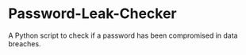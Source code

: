 # Password-Leak-Checker
A Python script to check if a password has been compromised in data breaches.
